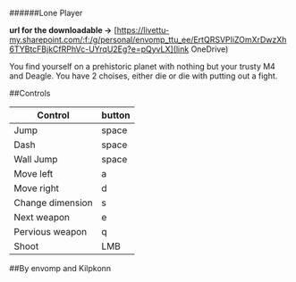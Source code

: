 ######Lone Player

**url for the downloadable ->** [https://livettu-my.sharepoint.com/:f:/g/personal/envomp_ttu_ee/ErtQRSVPIiZOmXrDwzXh6TYBtcFBjkCfRPhVc-UYrqU2Eg?e=pQyvLX](link OneDrive)

You find yourself on a prehistoric planet with nothing but your trusty M4 and Deagle.
You have 2 choises, either die or die with putting out a fight.


##Controls

| Control | button |
| ------ | ------ |
| Jump | space |
| Dash | space |
| Wall Jump | space |
| Move left | a |
| Move right | d |
| Change dimension | s |
| Next weapon | e |
| Pervious weapon | q |
| Shoot | LMB |

##By envomp and Kilpkonn